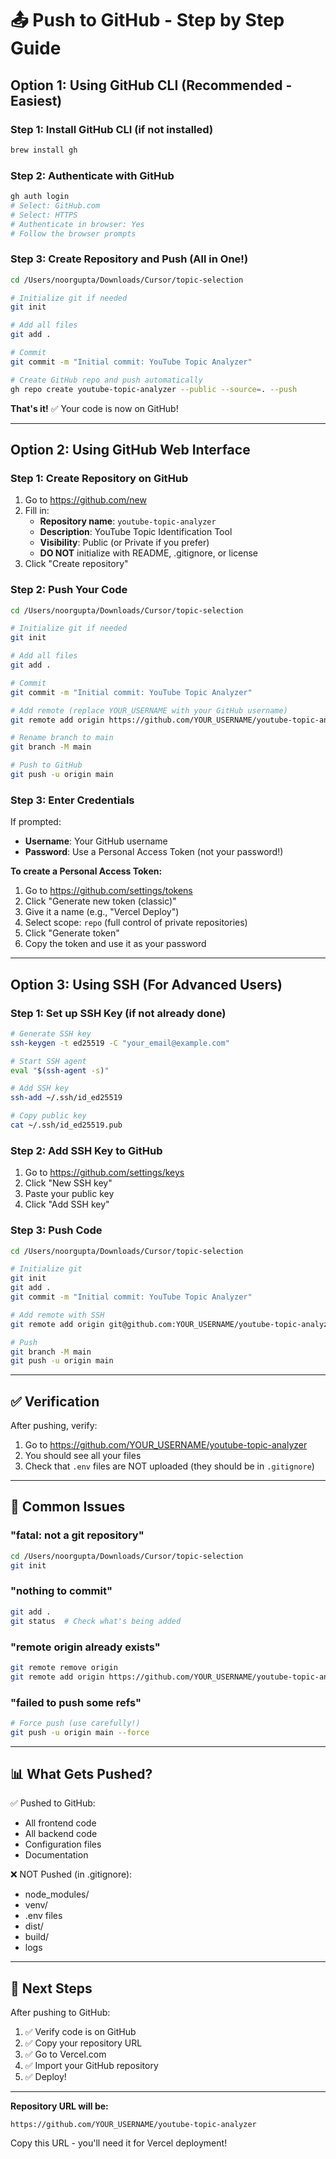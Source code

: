 # 📤 Push to GitHub - Step by Step Guide

## Option 1: Using GitHub CLI (Recommended - Easiest)

### Step 1: Install GitHub CLI (if not installed)
```bash
brew install gh
```

### Step 2: Authenticate with GitHub
```bash
gh auth login
# Select: GitHub.com
# Select: HTTPS
# Authenticate in browser: Yes
# Follow the browser prompts
```

### Step 3: Create Repository and Push (All in One!)
```bash
cd /Users/noorgupta/Downloads/Cursor/topic-selection

# Initialize git if needed
git init

# Add all files
git add .

# Commit
git commit -m "Initial commit: YouTube Topic Analyzer"

# Create GitHub repo and push automatically
gh repo create youtube-topic-analyzer --public --source=. --push
```

**That's it!** ✅ Your code is now on GitHub!

---

## Option 2: Using GitHub Web Interface

### Step 1: Create Repository on GitHub

1. Go to https://github.com/new
2. Fill in:
   - **Repository name**: `youtube-topic-analyzer`
   - **Description**: YouTube Topic Identification Tool
   - **Visibility**: Public (or Private if you prefer)
   - **DO NOT** initialize with README, .gitignore, or license
3. Click "Create repository"

### Step 2: Push Your Code

```bash
cd /Users/noorgupta/Downloads/Cursor/topic-selection

# Initialize git if needed
git init

# Add all files
git add .

# Commit
git commit -m "Initial commit: YouTube Topic Analyzer"

# Add remote (replace YOUR_USERNAME with your GitHub username)
git remote add origin https://github.com/YOUR_USERNAME/youtube-topic-analyzer.git

# Rename branch to main
git branch -M main

# Push to GitHub
git push -u origin main
```

### Step 3: Enter Credentials

If prompted:
- **Username**: Your GitHub username
- **Password**: Use a Personal Access Token (not your password!)

**To create a Personal Access Token:**
1. Go to https://github.com/settings/tokens
2. Click "Generate new token (classic)"
3. Give it a name (e.g., "Vercel Deploy")
4. Select scope: `repo` (full control of private repositories)
5. Click "Generate token"
6. Copy the token and use it as your password

---

## Option 3: Using SSH (For Advanced Users)

### Step 1: Set up SSH Key (if not already done)

```bash
# Generate SSH key
ssh-keygen -t ed25519 -C "your_email@example.com"

# Start SSH agent
eval "$(ssh-agent -s)"

# Add SSH key
ssh-add ~/.ssh/id_ed25519

# Copy public key
cat ~/.ssh/id_ed25519.pub
```

### Step 2: Add SSH Key to GitHub

1. Go to https://github.com/settings/keys
2. Click "New SSH key"
3. Paste your public key
4. Click "Add SSH key"

### Step 3: Push Code

```bash
cd /Users/noorgupta/Downloads/Cursor/topic-selection

# Initialize git
git init
git add .
git commit -m "Initial commit: YouTube Topic Analyzer"

# Add remote with SSH
git remote add origin git@github.com:YOUR_USERNAME/youtube-topic-analyzer.git

# Push
git branch -M main
git push -u origin main
```

---

## ✅ Verification

After pushing, verify:

1. Go to https://github.com/YOUR_USERNAME/youtube-topic-analyzer
2. You should see all your files
3. Check that `.env` files are NOT uploaded (they should be in `.gitignore`)

---

## 🐛 Common Issues

### "fatal: not a git repository"
```bash
cd /Users/noorgupta/Downloads/Cursor/topic-selection
git init
```

### "nothing to commit"
```bash
git add .
git status  # Check what's being added
```

### "remote origin already exists"
```bash
git remote remove origin
git remote add origin https://github.com/YOUR_USERNAME/youtube-topic-analyzer.git
```

### "failed to push some refs"
```bash
# Force push (use carefully!)
git push -u origin main --force
```

---

## 📊 What Gets Pushed?

✅ Pushed to GitHub:
- All frontend code
- All backend code
- Configuration files
- Documentation

❌ NOT Pushed (in .gitignore):
- node_modules/
- venv/
- .env files
- dist/
- build/
- logs

---

## 🎯 Next Steps

After pushing to GitHub:

1. ✅ Verify code is on GitHub
2. ✅ Copy your repository URL
3. ✅ Go to Vercel.com
4. ✅ Import your GitHub repository
5. ✅ Deploy!

---

**Repository URL will be:**
```
https://github.com/YOUR_USERNAME/youtube-topic-analyzer
```

Copy this URL - you'll need it for Vercel deployment!

